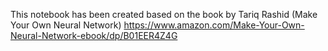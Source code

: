 This notebook has been created based on the book by Tariq Rashid (Make Your Own Neural Network)
https://www.amazon.com/Make-Your-Own-Neural-Network-ebook/dp/B01EER4Z4G
